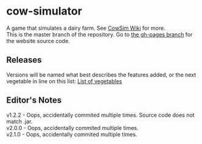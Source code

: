 # cow-simulator
A game that simulates a dairy farm. See [CowSim Wiki](https://github.com/WriterArtistCoder/cow-simulator/wiki) for more.  
This is the master branch of the repository. Go to [the gh-pages branch](https://github.com/WriterArtistCoder/cow-simulator/tree/gh-pages) for the website source code. 
## Releases
Versions will be named what best describes the features added, or the next vegetable in line on this list: [List of vegetables](https://simple.wikipedia.org/wiki/List_of_vegetables)
## Editor's Notes
v1.2.2 - Oops, accidentally commited multiple times. Source code does not match .jar.  
v2.0.0 - Oops, accidentally commited multiple times.  
v2.1.0 - Oops, accidentally commited multiple times.  
